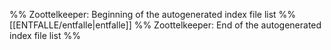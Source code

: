 %% Zoottelkeeper: Beginning of the autogenerated index file list %%
[[ENTFALLE/entfalle|entfalle]]
%% Zoottelkeeper: End of the autogenerated index file list %%
